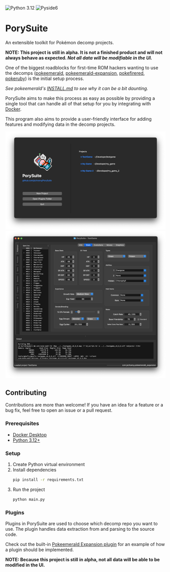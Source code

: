 ![Python 3.12](https://img.shields.io/badge/python-3.12-blue.svg)
![Pyside6](https://img.shields.io/badge/pyside6-6.2.1-blue.svg)

# PorySuite
An extensible toolkit for Pokémon decomp projects.

**NOTE: This project is still in alpha. It is not a finished product and will not always behave as expected. _Not all data will be modifiable in the UI._**

One of the biggest roadblocks for first-time ROM hackers wanting to use the decomps ([pokeemerald](https://github.com/pret/pokeemerald), [pokeemerald-expansion](https://github.com/rh-hideout/pokeemerald-expansion), [pokefirered](https://github.com/pret/pokefirered), [pokeruby](https://github.com/pret/pokeruby)) is the initial setup process.

_See pokeemerald's [INSTALL.md](https://github.com/pret/pokeemerald/blob/master/INSTALL.md) to see why it can be a bit daunting._

PorySuite aims to make this process as easy as possible by providing a single tool that can handle all of that setup for you by integrating with [Docker](https://www.docker.com/products/docker-desktop/).

This program also aims to provide a user-friendly interface for adding features and modifying data in the decomp projects.

![Screenshot of project selector](res/screenshots/screenshot_projectselector.png)
![Screenshot of main window](res/screenshots/screenshot_mainwindow.png)

## Contributing
Contributions are more than welcome! If you have an idea for a feature or a bug fix, feel free to open an issue or a pull request.

### Prerequisites
- [Docker Desktop](https://www.docker.com/products/docker-desktop/)
- [Python 3.12+](https://www.python.org/downloads/)

### Setup
1. Create Python virtual environment
2. Install dependencies
    ```bash
    pip install -r requirements.txt
    ```
3. Run the project
    ```bash
    python main.py
    ```

### Plugins
Plugins in PorySuite are used to choose which decomp repo you want to use. The plugin handles data extraction from and parsing to the source code.

Check out the built-in [Pokeemerald Expansion plugin](plugins/pokeemerald_expansion/) for an example of how a plugin should be implemented.

**NOTE: Because this project is still in alpha, not all data will be able to be modified in the UI.**

